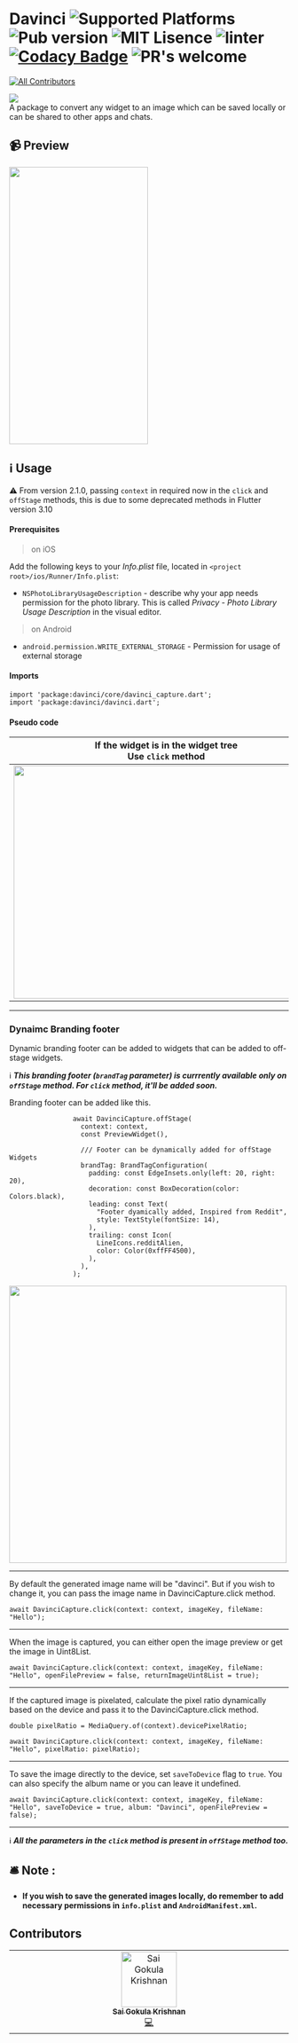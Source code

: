 # Davinci ![Supported Platforms](https://img.shields.io/badge/platforms-Android%20%7C%20iOS-green.svg) ![Pub version](https://img.shields.io/pub/v/davinci) ![MIT Lisence](https://img.shields.io/badge/license-MIT-blue.svg) ![linter](https://img.shields.io/badge/style-pedantic-blue) [![Codacy Badge](https://app.codacy.com/project/badge/Grade/066e267c7beb4fcaa23ba00f2b3eb6b8)](https://www.codacy.com/gh/Imgkl/davinci/dashboard?utm_source=github.com&amp;utm_medium=referral&amp;utm_content=Imgkl/davinci&amp;utm_campaign=Badge_Grade) ![PR's welcome](https://img.shields.io/badge/PRs-welcome-brightgreen.svg)
<!-- ALL-CONTRIBUTORS-BADGE:START - Do not remove or modify this section -->
[![All Contributors](https://img.shields.io/badge/all_contributors-1-orange.svg?style=flat-square)](#contributors-)
<!-- ALL-CONTRIBUTORS-BADGE:END -->
<img src ="https://i.ibb.co/wJMkxM5/Oakbridge-Middle-School.png"> 


<br>
A package to convert any widget to an image which can be saved locally or can be shared to other apps and chats.


## 📹 Preview
<img src ="https://i.ibb.co/7zkmKwX/ezgif-com-gif-maker.gif" width="250" height="500">

## ℹ️ Usage

:warning: From version 2.1.0, passing `context` in required now in the `click` and `offStage` methods, this is due to some deprecated methods in Flutter version 3.10

#### Prerequisites

> on iOS

Add the following keys to your _Info.plist_ file, located in `<project root>/ios/Runner/Info.plist`:

* `NSPhotoLibraryUsageDescription` - describe why your app needs permission for the photo library. This is called _Privacy - Photo Library Usage Description_ in the visual editor.

> on Android

* `android.permission.WRITE_EXTERNAL_STORAGE` - Permission for usage of external storage
#### Imports
```
import 'package:davinci/core/davinci_capture.dart';
import 'package:davinci/davinci.dart';
```

#### Pseudo code


| If the widget is in the widget tree  <br> Use `click` method| If the widget is not in the widget tree  <br> Use `offStage` method | 
| :---: | :---: |
| <img src ="https://i.ibb.co/tCgQpM3/carbon-1.png" width="550" height="420"> | <img src ="https://i.ibb.co/bX9tGQV/carbon-2.png" width="450" height="250"> | 

<hr>
<b> <h3> Dynaimc Branding footer </h3> </b>

Dynamic branding footer can be added to widgets that can be added to off-stage widgets. 

ℹ️ <i><b>This branding footer (````brandTag```` parameter) is currrently available only on ````offStage```` method. For ````click```` method, it'll be added soon.</i></b>

Branding footer can be added like this.

````
                await DavinciCapture.offStage(
                  context: context,
                  const PreviewWidget(),

                  /// Footer can be dynamically added for offStage Widgets
                  brandTag: BrandTagConfiguration(
                    padding: const EdgeInsets.only(left: 20, right: 20),
                    decoration: const BoxDecoration(color: Colors.black),
                    leading: const Text(
                      "Footer dyamically added, Inspired from Reddit",
                      style: TextStyle(fontSize: 14),
                    ),
                    trailing: const Icon(
                      LineIcons.redditAlien,
                      color: Color(0xffFF4500),
                    ),
                  ),
                );
````
<img src ="https://i.ibb.co/ccWpFqX/Screenshot-2023-03-24-at-5-46-15-PM.png" width="500"> 

<hr>
 By default the generated image name will be "davinci". But if you wish to change it, you can pass the image name in  DavinciCapture.click method.
 
```
await DavinciCapture.click(context: context, imageKey, fileName: "Hello");
```
<hr>
When the image is captured, you can either open the image preview or get the image in Uint8List.

```
await DavinciCapture.click(context: context, imageKey, fileName: "Hello", openFilePreview = false, returnImageUint8List = true);
```
 <hr>
If the captured image is pixelated, calculate the pixel ratio dynamically based on the device and pass it to the DavinciCapture.click method.

```
double pixelRatio = MediaQuery.of(context).devicePixelRatio;

await DavinciCapture.click(context: context, imageKey, fileName: "Hello", pixelRatio: pixelRatio);
```
<hr>

To save the image directly to the device, set `saveToDevice` flag to `true`. You can also specify the album name or you can leave it undefined.

````
await DavinciCapture.click(context: context, imageKey, fileName: "Hello", saveToDevice = true, album: "Davinci", openFilePreview = false);
````
<hr>

ℹ️ <i><b>All the parameters in the `click` method is present in `offStage` method too.</i></b>

## 🛎️ Note :
 - <b>If you wish to save the generated images locally, do remember to add necessary permissions in `info.plist` and `AndroidManifest.xml`. 

## Contributors

<!-- ALL-CONTRIBUTORS-LIST:START - Do not remove or modify this section -->
<!-- prettier-ignore-start -->
<!-- markdownlint-disable -->
<table>
  <tbody>
    <tr>
      <td align="center" valign="top" width="14.28%"><a href="http://gokula.dev"><img src="https://avatars.githubusercontent.com/u/25414681?v=4?s=100" width="100px;" alt="Sai Gokula Krishnan"/><br /><sub><b>Sai Gokula Krishnan</b></sub></a><br /><a href="https://github.com/Imgkl/davinci/commits?author=Imgkl" title="Code">💻</a></td>
    </tr>
  </tbody>
</table>

<!-- markdownlint-restore -->
<!-- prettier-ignore-end -->

<!-- ALL-CONTRIBUTORS-LIST:END -->
<!-- prettier-ignore-start -->
<!-- markdownlint-disable -->

<!-- markdownlint-restore -->
<!-- prettier-ignore-end -->

<!-- ALL-CONTRIBUTORS-LIST:END -->